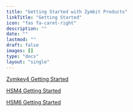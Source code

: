 ```yaml
---
title: "Getting Started with Zymbit Products"
linkTitle: "Getting Started"
icon: "fas fa-caret-right"
description: ""
date: ""
lastmod: ""
draft: false
images: []
type: "docs"
layout: "single"
---
```


<p><a href="https://docs.zymbit.com/quickstart/getting-started/zymkey4">Zymkey4 Getting Started</a></p>
<p><a href="https://docs.zymbit.com/quickstart/getting-started/hsm4">HSM4 Getting Started</a></p>
<p><a href="https://docs.zymbit.com/quickstart/getting-started/hsm6">HSM6 Getting Started</a></p>
